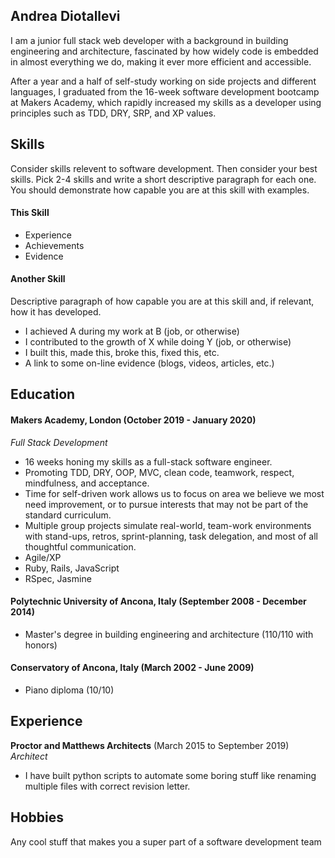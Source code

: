 ## Andrea Diotallevi

I am a junior full stack web developer with a background in building engineering and architecture, fascinated by how widely code is embedded in almost everything we do, making it ever more efficient and accessible.

After a year and a half of self-study working on side projects and different languages, I graduated from the 16-week software development bootcamp at Makers Academy, which rapidly increased my skills as a developer using principles such as TDD, DRY, SRP, and XP values.

## Skills

Consider skills relevent to software development. Then consider your best skills. Pick 2-4 skills and write a short descriptive paragraph for each one. You should demonstrate how capable you are at this skill with examples.

#### This Skill

- Experience
- Achievements
- Evidence

#### Another Skill

Descriptive paragraph of how capable you are at this skill and, if relevant, how it has developed.

- I achieved A during my work at B (job, or otherwise)
- I contributed to the growth of X while doing Y (job, or otherwise)
- I built this, made this, broke this, fixed this, etc.
- A link to some on-line evidence (blogs, videos, articles, etc.)

## Education

#### Makers Academy, London (October 2019 - January 2020)

*Full Stack Development*  

- 16 weeks honing my skills as a full-stack software engineer.
- Promoting TDD, DRY, OOP, MVC, clean code, teamwork, respect, mindfulness, and acceptance.
- Time for self-driven work allows us to focus on area we believe we most need improvement, or to pursue interests that may not be part of the standard curriculum.
- Multiple group projects simulate real-world, team-work environments with stand-ups, retros, sprint-planning, task delegation, and most of all thoughtful communication.
- Agile/XP
- Ruby, Rails, JavaScript
- RSpec, Jasmine

#### Polytechnic University of Ancona, Italy (September 2008 - December 2014)

- Master's degree in building engineering and architecture (110/110 with honors)

#### Conservatory of Ancona, Italy (March 2002 - June 2009)

- Piano diploma (10/10)

## Experience

**Proctor and Matthews Architects** (March 2015 to September 2019)    
*Architect*  
- I have built python scripts to automate some boring stuff like renaming multiple files with correct revision letter.

## Hobbies

Any cool stuff that makes you a super part of a software development team
